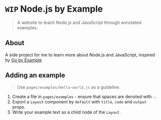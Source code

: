 # `WIP` Node.js by Example

> A website to teach Node.js and JavaScript through annotated examples.

## About

A side project for me to learn more about Node.js and JavaScript, inspired by [Go by Example](https://gobyexample.com)

## Adding an example

> Use `pages/examples/hello-world.js` as a guideline.

1. Create a file in `pages/examples` - ensure that spaces are denoted with `-`.
2. Export a `Layout` component by `default` with `title`, `code` and `output` props.
3. Write your example text as a child node of the `Layout`.
